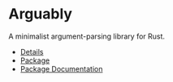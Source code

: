 # Arguably

A minimalist argument-parsing library for Rust.

* [Details](http://www.dmulholl.com/dev/arguably.html)
* [Package](https://crates.io/crates/arguably)
* [Package Documentation](https://docs.rs/arguably)

